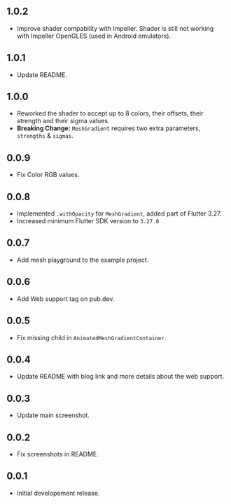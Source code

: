 <!--dart pub publish --dry-run-->
## 1.0.2

- Improve shader compability with Impeller. Shader is still not working with Impeller OpenGLES (used in Android emulators).

## 1.0.1

- Update README.

## 1.0.0

- Reworked the shader to accept up to 8 colors, their offsets, their strength and their sigma values.
- **Breaking Change:** `MeshGradient` requires two extra parameters, `strengths` & `sigmas`.

## 0.0.9

- Fix Color RGB values.

## 0.0.8

- Implemented `.withOpacity` for `MeshGradient`, added part of Flutter 3.27.
- Increased minimum Flutter SDK version to `3.27.0`

## 0.0.7

- Add mesh playground to the example project.

## 0.0.6

- Add Web support tag on pub.dev.

## 0.0.5

- Fix missing child in `AnimatedMeshGradientContainer`.

## 0.0.4

- Update README with blog link and more details about the web support.

## 0.0.3

- Update main screenshot.

## 0.0.2

- Fix screenshots in README.

## 0.0.1

- Initial developement release.
